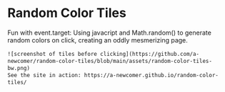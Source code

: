 <h1>Random Color Tiles</h1>
    Fun with event.target: Using javacript and Math.random() to generate random colors on click, creating an oddly mesmerizing page.

    ![screenshot of tiles before clicking](https://github.com/a-newcomer/random-color-tiles/blob/main/assets/random-color-tiles-bw.png)
    See the site in action: https://a-newcomer.github.io/random-color-tiles/